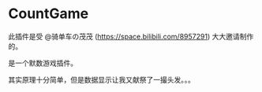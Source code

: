 # CountGame

此插件是受 @骑单车の茂茂 (https://space.bilibili.com/8957291) 大大邀请制作的。

是一个默数游戏插件。

其实原理十分简单，但是数据显示让我又献祭了一撮头发。。。

